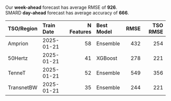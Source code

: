
Our __week-ahead__ forecast has average RMSE of __926__.  
SMARD __day-ahead__ forecast has average accuracy of __666__. 
    
| TSO/Region   | Train Date   |   N Features | Best Model   |   RMSE |   TSO RMSE |
|:-------------|:-------------|-------------:|:-------------|-------:|-----------:|
| Amprion      | 2025-01-21   |           58 | Ensemble     |    432 |        254 |
| 50Hertz      | 2025-01-21   |           41 | XGBoost      |    278 |        221 |
| TenneT       | 2025-01-21   |           52 | Ensemble     |    549 |        356 |
| TransnetBW   | 2025-01-21   |           35 | Ensemble     |    244 |        221 |